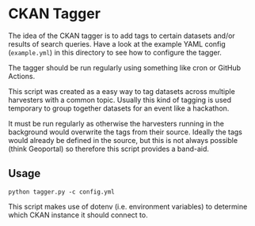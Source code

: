 CKAN Tagger
============

The idea of the CKAN tagger is to add tags to certain datasets and/or results of search queries.
Have a look at the example YAML config (`example.yml`) in this directory to see how to configure the tagger.

The tagger should be run regularly using something like cron or GitHub Actions.

This script was created as a easy way to tag datasets across multiple harvesters with a common topic.
Usually this kind of tagging is used temporary to group together datasets for an event like a hackathon.

It must be run regularly as otherwise the harvesters running in the background would overwrite the tags from their source.
Ideally the tags would already be defined in the source, but this is not always possible (think Geoportal) so therefore this script provides a band-aid.

## Usage

```
python tagger.py -c config.yml
```

This script makes use of dotenv (i.e. environment variables) to determine which CKAN instance it should connect to.

